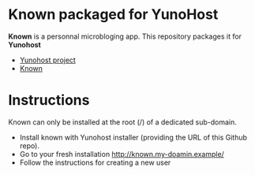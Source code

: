 # Known packaged for YunoHost

**Known** is a personnal microbloging app.
This repository packages it for **Yunohost** 

- [Yunohost project](https://yunohost.org)
- [Known](https://withknown.com)

# Instructions

Known can only be installed at the root (/) of a dedicated sub-domain.

* Install known with Yunohost installer (providing the URL of this Github repo).
* Go to your fresh installation http://known.my-doamin.example/
* Follow the instructions for creating a new user
